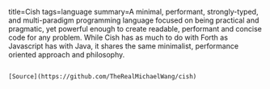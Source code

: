 title=Cish
tags=language
summary=A minimal, performant, strongly-typed, and multi-paradigm programming language focused on being practical and pragmatic, yet powerful enough to create readable, performant and concise code for any problem. While Cish has as much to do with Forth as Javascript has with Java, it shares the same minimalist, performance oriented approach and philosophy.
~~~~~~

[Source](https://github.com/TheRealMichaelWang/cish)

